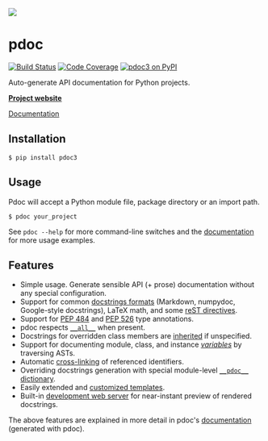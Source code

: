 [![](https://i.imgur.com/kQOtbBk.png)](https://pdoc3.github.io/pdoc/)

pdoc
====

[![Build Status](https://img.shields.io/travis/pdoc3/pdoc.svg?style=for-the-badge)](https://travis-ci.org/pdoc3/pdoc)
[![Code Coverage](https://img.shields.io/codecov/c/gh/pdoc3/pdoc.svg?style=for-the-badge)](https://codecov.io/gh/pdoc3/pdoc)
[![pdoc3 on PyPI](https://img.shields.io/pypi/v/pdoc3.svg?color=blue&style=for-the-badge)](https://pypi.org/project/pdoc3)

Auto-generate API documentation for Python projects.

[**Project website**](https://pdoc3.github.io/pdoc/)

[Documentation]

[Documentation]: https://pdoc3.github.io/pdoc/doc/pdoc/


Installation
------------

    $ pip install pdoc3


Usage
-----
Pdoc will accept a Python module file, package directory or an import path.

    $ pdoc your_project

See `pdoc --help` for more command-line switches and the [documentation]
for more usage examples.


Features
--------
* Simple usage. Generate sensible API (+ prose) documentation without any
  special configuration.
* Support for common [docstrings formats] (Markdown, numpydoc, Google-style docstrings),
  LaTeX math, and some [reST directives].
* Support for [PEP 484] and [PEP 526] type annotations.
* pdoc respects [`__all__`] when present.
* Docstrings for overridden class members are [inherited] if unspecified.
* Support for documenting module, class, and instance [_variables_] by traversing ASTs.
* Automatic [cross-linking] of referenced identifiers.
* Overriding docstrings generation with special module-level [`__pdoc__` dictionary].
* Easily extended and [customized templates].
* Built-in [development web server] for near-instant preview of rendered docstrings.

The above features are explained in more detail in pdoc's [documentation]
(generated with pdoc).

[docstrings formats]: https://pdoc3.github.io/pdoc/doc/pdoc/#supported-docstring-formats
[reST directives]: https://pdoc3.github.io/pdoc/doc/pdoc/#supported-rest-directives
[PEP 484]: https://www.python.org/dev/peps/pep-0484/
[PEP 526]: https://www.python.org/dev/peps/pep-0526/
[`__all__`]: https://pdoc3.github.io/pdoc/doc/pdoc/#what-objects-are-documented
[inherited]: https://pdoc3.github.io/pdoc/doc/pdoc/#docstrings-inheritance
[_variables_]: https://pdoc3.github.io/pdoc/doc/pdoc/#docstrings-for-variables
[cross-linking]: https://pdoc3.github.io/pdoc/doc/pdoc/#linking-to-other-identifiers
[`__pdoc__` dictionary]: https://pdoc3.github.io/pdoc/doc/pdoc/#overriding-docstrings-with-__pdoc__
[customized templates]: https://pdoc3.github.io/pdoc/doc/pdoc/#custom-templates
[development web server]: https://pdoc3.github.io/pdoc/doc/pdoc/#command-line-interface
